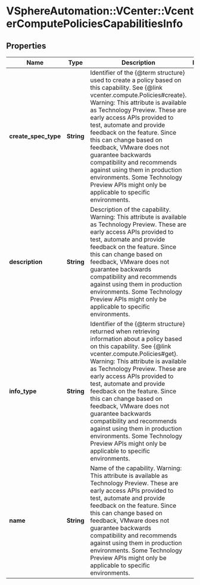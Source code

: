 # VSphereAutomation::VCenter::VcenterComputePoliciesCapabilitiesInfo

## Properties
Name | Type | Description | Notes
------------ | ------------- | ------------- | -------------
**create_spec_type** | **String** | Identifier of the {@term structure} used to create a policy based on this capability. See {@link vcenter.compute.Policies#create}. Warning: This attribute is available as Technology Preview. These are early access APIs provided to test, automate and provide feedback on the feature. Since this can change based on feedback, VMware does not guarantee backwards compatibility and recommends against using them in production environments. Some Technology Preview APIs might only be applicable to specific environments. | 
**description** | **String** | Description of the capability. Warning: This attribute is available as Technology Preview. These are early access APIs provided to test, automate and provide feedback on the feature. Since this can change based on feedback, VMware does not guarantee backwards compatibility and recommends against using them in production environments. Some Technology Preview APIs might only be applicable to specific environments. | 
**info_type** | **String** | Identifier of the {@term structure} returned when retrieving information about a policy based on this capability. See {@link vcenter.compute.Policies#get}. Warning: This attribute is available as Technology Preview. These are early access APIs provided to test, automate and provide feedback on the feature. Since this can change based on feedback, VMware does not guarantee backwards compatibility and recommends against using them in production environments. Some Technology Preview APIs might only be applicable to specific environments. | 
**name** | **String** | Name of the capability. Warning: This attribute is available as Technology Preview. These are early access APIs provided to test, automate and provide feedback on the feature. Since this can change based on feedback, VMware does not guarantee backwards compatibility and recommends against using them in production environments. Some Technology Preview APIs might only be applicable to specific environments. | 


